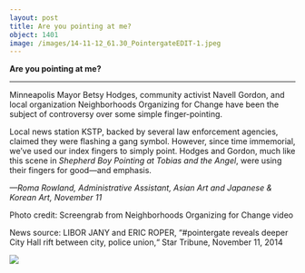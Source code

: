 ```yaml
---
layout: post
title: Are you pointing at me?
object: 1401
image: /images/14-11-12_61.30_PointergateEDIT-1.jpeg
---
```

**Are you pointing at me?**

****

Minneapolis Mayor Betsy Hodges, community activist Navell Gordon, and local organization Neighborhoods Organizing for Change have been the subject of controversy over some simple finger-pointing. 

Local news station KSTP, backed by several law enforcement agencies, claimed they were flashing a gang symbol. However, since time immemorial, we’ve used our index fingers to simply point. Hodges and Gordon, much like this scene in *Shepherd Boy Pointing at Tobias and the Angel*, were using their fingers for good—and emphasis.

*—Roma Rowland, Administrative Assistant, Asian Art and Japanese & Korean Art, November 11*

Photo credit: Screengrab from Neighborhoods Organizing for Change video

News source: LIBOR JANY and ERIC ROPER, “\#pointergate reveals deeper City Hall rift between city, police union,“ Star Tribune, November 11, 2014

![]({{siteurl.base}}/images/14-11-12_61.30_PointergateEDIT-1.jpeg)

